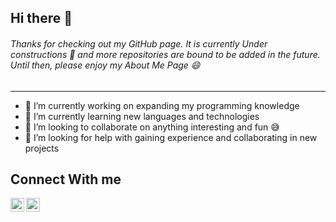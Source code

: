 ## Hi there 👋 ##
###### Thanks for checking out my GitHub page. It is currently Under constructions :construction: and more repositories are bound to be added in the future. Until then, please enjoy my About Me Page :smile:
---

- 🔭 I’m currently working on expanding my programming knowledge
- 🌱 I’m currently learning new languages and technologies
- 👯 I’m looking to collaborate on anything interesting and fun :sweat_smile:
- 🤔 I’m looking for help with gaining experience and collaborating in new projects
### ###

## Connect With me 
[<img align="left" alt="Mihir | LinkedIn" width="22px" src="https://cdn.jsdelivr.net/npm/simple-icons@v3/icons/linkedin.svg" />](https://www.linkedin.com/in/mihir1996/)
[<img align="left" alt="Mihir | Instagram" width="22px" src="https://cdn.jsdelivr.net/npm/simple-icons@v3/icons/instagram.svg" />](https://www.instagram.com/moiihir96/)

